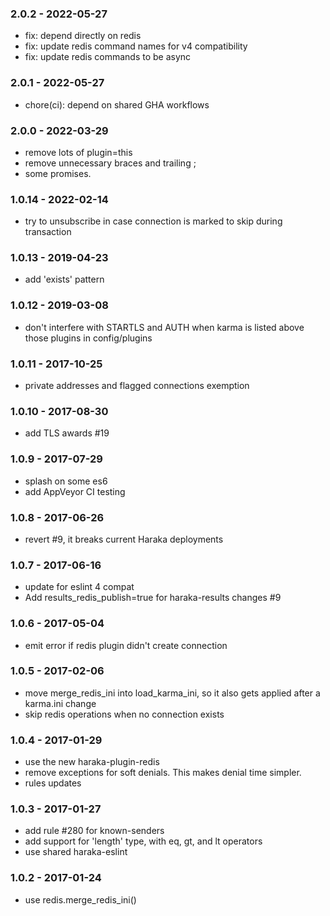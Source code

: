
### 2.0.2 - 2022-05-27

- fix: depend directly on redis
- fix: update redis command names for v4 compatibility
- fix: update redis commands to be async


### 2.0.1 - 2022-05-27

- chore(ci): depend on shared GHA workflows


### 2.0.0 - 2022-03-29

- remove lots of plugin=this
- remove unnecessary braces and trailing ;
- some promises.


### 1.0.14 - 2022-02-14

- try to unsubscribe in case connection is marked to skip during transaction


### 1.0.13 - 2019-04-23

- add 'exists' pattern


### 1.0.12 - 2019-03-08

- don't interfere with STARTLS and AUTH when karma is listed above those plugins in config/plugins


### 1.0.11 - 2017-10-25

- private addresses and flagged connections exemption


### 1.0.10 - 2017-08-30

- add TLS awards #19


### 1.0.9 - 2017-07-29

- splash on some es6
- add AppVeyor CI testing


### 1.0.8 - 2017-06-26

- revert #9, it breaks current Haraka deployments


### 1.0.7 - 2017-06-16

- update for eslint 4 compat
- Add results_redis_publish=true for haraka-results changes #9


### 1.0.6 - 2017-05-04

- emit error if redis plugin didn't create connection


### 1.0.5 - 2017-02-06

- move merge_redis_ini into load_karma_ini, so it also gets applied
  after a karma.ini change
- skip redis operations when no connection exists


### 1.0.4 - 2017-01-29

- use the new haraka-plugin-redis
- remove exceptions for soft denials. This makes denial time simpler.
- rules updates


### 1.0.3 - 2017-01-27

- add rule #280 for known-senders
- add support for 'length' type, with eq, gt, and lt operators
- use shared haraka-eslint


### 1.0.2 - 2017-01-24

- use redis.merge_redis_ini()
